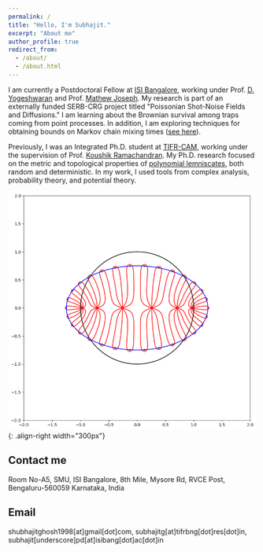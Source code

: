 ```yaml
---
permalink: /
title: "Hello, I'm Subhajit."
excerpt: "About me"
author_profile: true
redirect_from: 
  - /about/
  - /about.html
---
```


 
I am currently a Postdoctoral Fellow at [ISI Bangalore](https://www.isibang.ac.in/), working under Prof. [D. Yogeshwaran](https://sites.google.com/site/yogeshwaranacademics/homehttps://sites.google.com/site/yogeshwaranacademics/home) and Prof. [Mathew Joseph](https://sites.google.com/view/mjoseph). My research is part of an externally funded SERB-CRG project titled "Poissonian Shot-Noise Fields and Diffusions." I am learning about the Brownian survival among traps coming from point processes. In addition, I am exploring techniques for obtaining bounds on Markov chain mixing times ([see here](https://sites.google.com/view/entropymc/)).  

Previously, I was an Integrated Ph.D. student at [TIFR-CAM](https://www.math.tifrbng.res.in), working under the supervision of Prof. [Koushik Ramachandran](https://sites.google.com/site/koushikramachandran/home). My Ph.D. research focused on the metric and topological properties of [polynomial lemniscates](https://en.wikipedia.org/wiki/Polynomial_lemniscate#:~:text=In%20mathematics%2C%20a%20polynomial%20lemniscate,complex%20coefficients%20of%20degree%20n.), both random and deterministic. In my work, I used tools from complex analysis, probability theory, and potential theory.

![Lemniscate of  Chebyshev Polynomial](/images/E.png){: .align-right width="300px"}

Contact me
------------
Room No-A5, SMU, ISI Bangalore,
8th Mile, Mysore Rd, RVCE Post,
Bengaluru-560059
Karnataka, India

Email
-------
 shubhajitghosh1998[at]gmail[dot]com, subhajitg[at]tifrbng[dot]res[dot]in, subhajit[underscore]pd[at]isibang[dot]ac[dot]in

